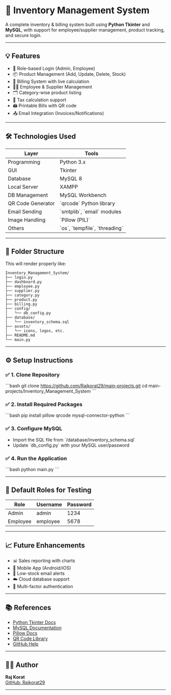 # 🧾 Inventory Management System

A complete inventory & billing system built using **Python Tkinter** and **MySQL**, with support for employee/supplier management, product tracking, and secure login.

---

## 💡 Features

- 🔐 Role-based Login (Admin, Employee)
- 📦 Product Management (Add, Update, Delete, Stock)
- 🧾 Billing System with live calculation
- 👨‍💼 Employee & Supplier Management
- 🗂️ Category-wise product listing
- 🧮 Tax calculation support
- 🖨️ Printable Bills with QR code
- 📤 Email Integration (Invoices/Notifications)

---

## 🛠 Technologies Used

| Layer              | Tools                        |
|--------------------|------------------------------|
| Programming        | Python 3.x                   |
| GUI                | Tkinter                      |
| Database           | MySQL 8                      |
| Local Server       | XAMPP                        |
| DB Management      | MySQL Workbench              |
| QR Code Generator  | \`qrcode\` Python library      |
| Email Sending      | \`smtplib\`, \`email\` modules   |
| Image Handling     | \`Pillow (PIL)\`               |
| Others             | \`os\`, \`tempfile\`, \`threading\`|

---

## 📂 Folder Structure

This will render properly like:

```
Inventory_Management_System/
├── login.py
├── dashboard.py
├── employee.py
├── supplier.py
├── category.py
├── product.py
├── billing.py
├── config/
│   └── db_config.py
├── database/
│   └── inventory_schema.sql
├── assets/
│   └── icons, logos, etc.
├── README.md
└── main.py

```
---

## ⚙️ Setup Instructions

### ✅ 1. Clone Repository
\`\`\`bash
git clone https://github.com/Rajkorat29/main-projects.git
cd main-projects/Inventory_Management_System
\`\`\`

### ✅ 2. Install Required Packages
\`\`\`bash
pip install pillow qrcode mysql-connector-python
\`\`\`

### ✅ 3. Configure MySQL
- Import the SQL file from \`/database/inventory_schema.sql\`
- Update \`db_config.py\` with your MySQL user/password

### ✅ 4. Run the Application
\`\`\`bash
python main.py
\`\`\`

---

## 👤 Default Roles for Testing

| Role     | Username | Password |
|----------|----------|----------|
| Admin    | admin    | 1234     |
| Employee | employee | 5678     |

---

## 📈 Future Enhancements

- 📊 Sales reporting with charts
- 📲 Mobile App (Android/iOS)
- 📩 Low-stock email alerts
- ☁️ Cloud database support
- 🔐 Multi-factor authentication

---

## 📚 References

- [Python Tkinter Docs](https://docs.python.org/3/library/tkinter.html)
- [MySQL Documentation](https://dev.mysql.com/doc/)
- [Pillow Docs](https://pillow.readthedocs.io/)
- [QR Code Library](https://pypi.org/project/qrcode/)
- [GitHub Help](https://docs.github.com/)

---

## 👨‍💻 Author

**Raj Korat**  
[GitHub: Rajkorat29](https://github.com/Rajkorat29)

---
